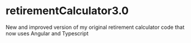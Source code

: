 # retirementCalculator3.0
New and improved version of my original retirement calculator code that now uses Angular and Typescript
